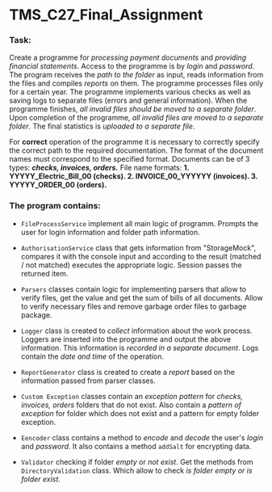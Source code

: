 # TMS_C27_Final_Assignment

### Task: 

   Create a programme for _processing payment documents_ and _providing financial statements_. Access to the programme is by _login_ and _password_.
The program receives the _path to the folder_ as input, reads information from the files and compiles _reports_ on them. The programme processes files only for a certain year. 
The programme implements various checks as well as saving logs to separate files (errors and general information).
When the programme finishes, _all invalid files should be moved to a separate folder_. Upon completion of the programme, _all invalid files are moved to a separate folder_.
The final statistics is _uploaded to a separate file_.

   For **correct** operation of the programme it is necessary to correctly specify the correct path to the required documentation. The format of the document names must correspond to the specified format. Documents can be of 3 types: ***checks, invoices, orders.*** File name formats: ****1. YYYYY_Electric_Bill_00 (checks). 2. INVOICE_00_YYYYYY (invoices). 3. YYYYY_ORDER_00 (orders).****

 ### The program contains:
- `FileProcessService` implement all main logic of programm. Prompts the user for login information and folder path information. 

- `AuthorisationService` class that gets information from "StorageMock", compares it with the console input and according to the result (matched / not matched) executes the appropriate logic. Session passes the returned item.

- `Parsers` classes contain logic for implementing parsers that allow to verify files, get the value and get the sum of bills of all documents. Allow to verify necessary files and remove garbage order files to garbage package.

- `Logger` class is created to _collect_ information about the work process. Loggers are inserted into the programme and output the above information. This information is _recorded in a separate document_. Logs contain the _date and time_ of the operation.
  
- `ReportGenerator` class is created to create a _report_ based on the information passed from parser classes.
  
- `Custom Exception` classes contain an _exception pattern_ for _checks, invoices, orders_ folders that do not exist. Also contain a _pattern of exception_ for folder which does not exist and a pattern for empty folder exception.
  
- `Eencoder` class contains a method to _encode_ and _decode_ the user's _login_ and _password_. It also contains a method `addSalt` for encrypting data.

- `Validator` checking if folder _empty_ or _not exist_. Get the methods from  `DirectoryValidation` class. Which allow to check _is folder empty or is folder exist_.

